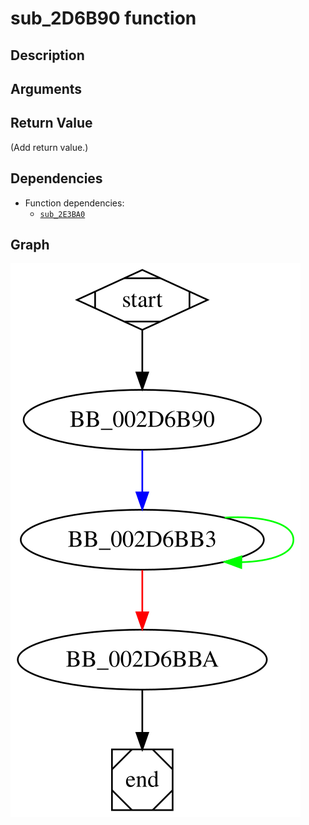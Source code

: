# sub_2D6B90 function

## Description


## Arguments


## Return Value

(Add return value.)

## Dependencies

* Function dependencies:
  * [`sub_2E3BA0`](sub_2E3BA0.md)

## Graph

![sub_2D6B90 Graph](../svg/sub_2D6B90.svg "sub_2D6B90 Graph")


